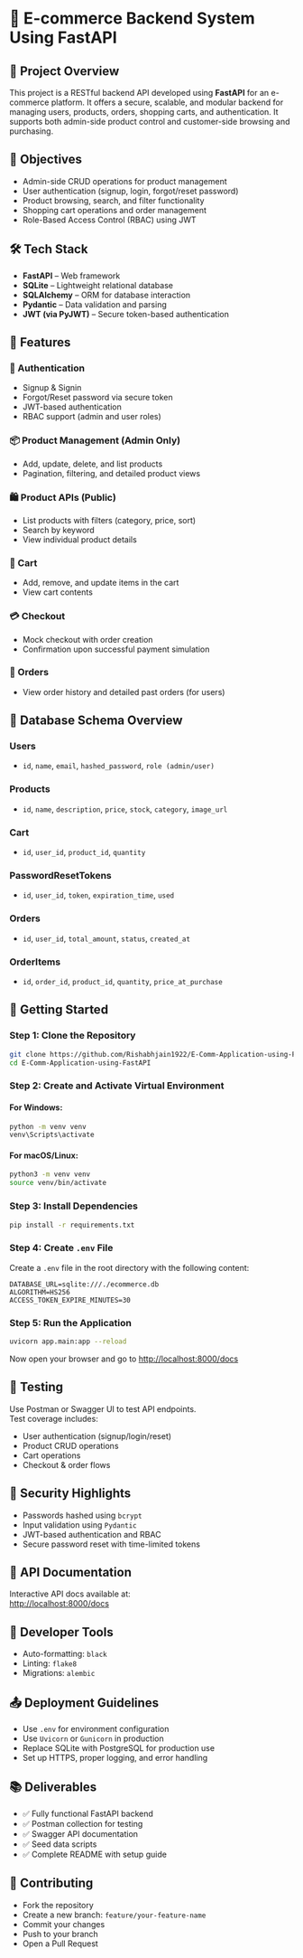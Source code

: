# 🛒 E-commerce Backend System Using FastAPI

## 📌 Project Overview

This project is a RESTful backend API developed using **FastAPI** for an e-commerce platform. It offers a secure, scalable, and modular backend for managing users, products, orders, shopping carts, and authentication. It supports both admin-side product control and customer-side browsing and purchasing.

## 🎯 Objectives

- Admin-side CRUD operations for product management  
- User authentication (signup, login, forgot/reset password)  
- Product browsing, search, and filter functionality  
- Shopping cart operations and order management  
- Role-Based Access Control (RBAC) using JWT  

## 🛠️ Tech Stack

- **FastAPI** – Web framework  
- **SQLite** – Lightweight relational database  
- **SQLAlchemy** – ORM for database interaction  
- **Pydantic** – Data validation and parsing  
- **JWT (via PyJWT)** – Secure token-based authentication  

## 🧾 Features

### 🔐 Authentication
- Signup & Signin  
- Forgot/Reset password via secure token  
- JWT-based authentication  
- RBAC support (admin and user roles)

### 📦 Product Management (Admin Only)
- Add, update, delete, and list products  
- Pagination, filtering, and detailed product views

### 🛍️ Product APIs (Public)
- List products with filters (category, price, sort)  
- Search by keyword  
- View individual product details

### 🛒 Cart
- Add, remove, and update items in the cart  
- View cart contents

### 💳 Checkout
- Mock checkout with order creation  
- Confirmation upon successful payment simulation

### 📜 Orders
- View order history and detailed past orders (for users)

## 🧱 Database Schema Overview

### Users
- `id`, `name`, `email`, `hashed_password`, `role (admin/user)`

### Products
- `id`, `name`, `description`, `price`, `stock`, `category`, `image_url`

### Cart
- `id`, `user_id`, `product_id`, `quantity`

### PasswordResetTokens
- `id`, `user_id`, `token`, `expiration_time`, `used`

### Orders
- `id`, `user_id`, `total_amount`, `status`, `created_at`

### OrderItems
- `id`, `order_id`, `product_id`, `quantity`, `price_at_purchase`

## 🚀 Getting Started

### Step 1: Clone the Repository

```bash
git clone https://github.com/Rishabhjain1922/E-Comm-Application-using-FastAPI.git
cd E-Comm-Application-using-FastAPI
```

### Step 2: Create and Activate Virtual Environment

#### For Windows:

```bash
python -m venv venv
venv\Scripts\activate
```

#### For macOS/Linux:

```bash
python3 -m venv venv
source venv/bin/activate
```

### Step 3: Install Dependencies

```bash
pip install -r requirements.txt
```

### Step 4: Create `.env` File

Create a `.env` file in the root directory with the following content:

```env
DATABASE_URL=sqlite:///./ecommerce.db
ALGORITHM=HS256
ACCESS_TOKEN_EXPIRE_MINUTES=30
```

### Step 5: Run the Application

```bash
uvicorn app.main:app --reload
```

Now open your browser and go to [http://localhost:8000/docs](http://localhost:8000/docs)

## 🧪 Testing

Use Postman or Swagger UI to test API endpoints.  
Test coverage includes:

- User authentication (signup/login/reset)  
- Product CRUD operations  
- Cart operations  
- Checkout & order flows  

## 🔐 Security Highlights

- Passwords hashed using `bcrypt`  
- Input validation using `Pydantic`  
- JWT-based authentication and RBAC  
- Secure password reset with time-limited tokens  

## 📄 API Documentation

Interactive API docs available at:  
[http://localhost:8000/docs](http://localhost:8000/docs)

## 🧰 Developer Tools

- Auto-formatting: `black`  
- Linting: `flake8`  
- Migrations: `alembic`  

## 📤 Deployment Guidelines

- Use `.env` for environment configuration  
- Use `Uvicorn` or `Gunicorn` in production  
- Replace SQLite with PostgreSQL for production use  
- Set up HTTPS, proper logging, and error handling  

## 📚 Deliverables

- ✅ Fully functional FastAPI backend  
- ✅ Postman collection for testing  
- ✅ Swagger API documentation  
- ✅ Seed data scripts  
- ✅ Complete README with setup guide  

## 🤝 Contributing

- Fork the repository  
- Create a new branch: `feature/your-feature-name`  
- Commit your changes  
- Push to your branch  
- Open a Pull Request  
